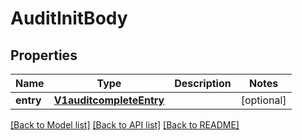 # AuditInitBody

## Properties
Name | Type | Description | Notes
------------ | ------------- | ------------- | -------------
**entry** | [**V1auditcompleteEntry**](V1auditcompleteEntry.md) |  | [optional] 

[[Back to Model list]](../README.md#documentation-for-models) [[Back to API list]](../README.md#documentation-for-api-endpoints) [[Back to README]](../README.md)


